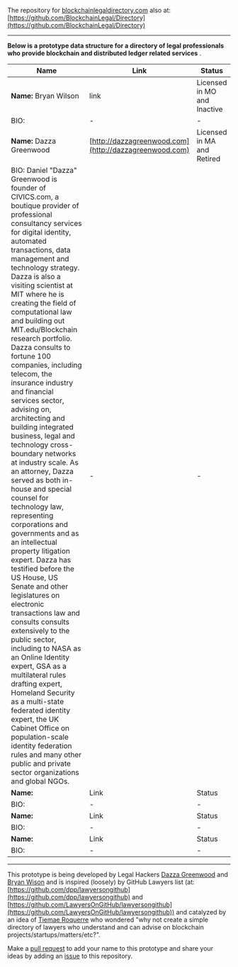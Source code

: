 The repository for [blockchainlegaldirectory.com](http://blockchainlegaldirectory.com) also at: [https://github.com/BlockchainLegal/Directory](https://github.com/BlockchainLegal/Directory)

------------------

**Below is a prototype data structure for a directory of legal professionals who provide blockchain and distributed ledger related services** . 

| Name | Link | Status |
| --- | --- | --- | 
| **Name:** Bryan Wilson | link | Licensed in MO and Inactive | 
| BIO: | - | - |
| **Name:** Dazza Greenwood | [http://dazzagreenwood.com](http://dazzagreenwood.com) | Licensed in MA and Retired | Blurb |
| BIO: Daniel "Dazza" Greenwood is founder of CIVICS.com, a boutique provider of professional consultancy services for digital identity, automated transactions, data management and technology strategy. Dazza is also a visiting scientist at MIT where he is creating the field of computational law and building out MIT.edu/Blockchain research portfolio. Dazza consults to fortune 100 companies, including telecom, the insurance industry and financial services sector, advising on, architecting and building integrated business, legal and technology cross-boundary networks at industry scale. As an attorney, Dazza served as both in-house and special counsel for technology law, representing corporations and governments and as an intellectual property litigation expert. Dazza has testified before the US House, US Senate and other legislatures on electronic transactions law and consults consults extensively to the public sector, including to NASA as an Online Identity expert, GSA as a multilateral rules drafting expert, Homeland Security as a multi-state federated identity expert, the UK Cabinet Office on population-scale identity federation rules and many other public and private sector organizations and global NGOs. | - | - |
| **Name:**  | Link | Status | 
| BIO: | - | - |
| **Name:**  | Link | Status | 
| BIO: | - | - |
| **Name:**  | Link | Status | 
| BIO: | - | - |

----------------------------

This prototype is being developed by Legal Hackers [Dazza Greenwood](https://github.com/dazzaji) and [Bryan Wison](https://github.com/bryangw1) and is inspired (loosely) by GitHub Lawyers list (at: [https://github.com/dpp/lawyersongithub](https://github.com/dpp/lawyersongithub) and [https://github.com/LawyersOnGitHub/lawyersongithub](https://github.com/LawyersOnGitHub/lawyersongithub)) and catalyzed by an idea of [Tiemae Roquerre](https://www.linkedin.com/in/tiemae-roquerre-229ba294) who wondered "why not create a simple directory of lawyers who understand and can advise on blockchain projects/startups/matters/etc?".

Make a [pull request](https://github.com/BlockchainLegal/Directory/pulls) to add your name to this prototype and share your ideas by adding an [issue](https://github.com/BlockchainLegal/Directory/issues/new) to this repository.
